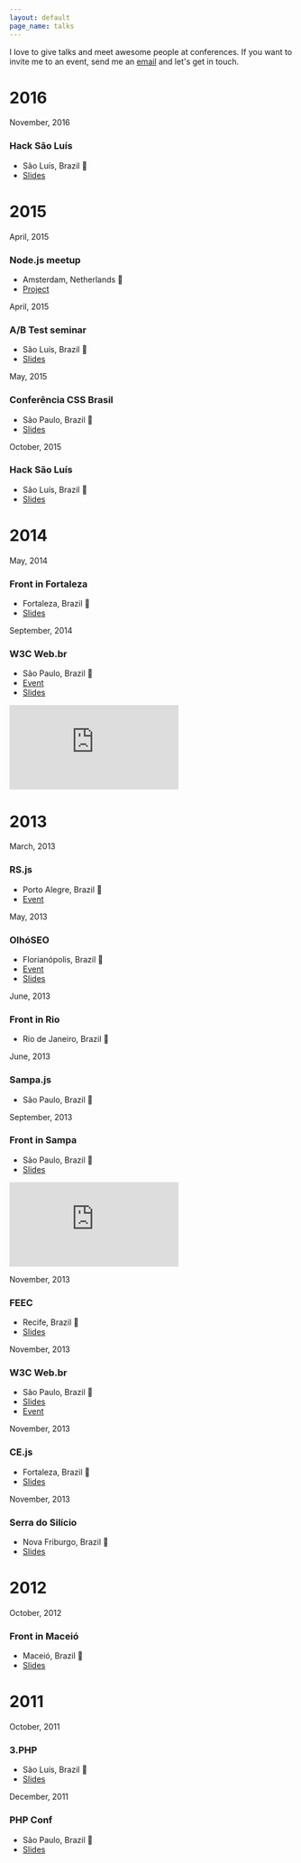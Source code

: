 ```yaml
---
layout: default
page_name: talks
---
```


<p class="component-intro">
  I love to give talks and meet awesome people at conferences. If you want to invite me to an event,
  send me an <a href="mailto:me@caiogondim.com">email</a> and let's get in touch.
</p>

<h1 class="year-separator">2016</h1>

<section>
  <div class="component-section-header">
    <p class="date">November, 2016</p>
    <h3>Hack São Luís</h3>
  </div>
  <ul>
    <li>São Luís, Brazil 📍</li>
    <li><a href="https://speakerdeck.com/caiogondim/ab-test" target="_blank">Slides</a></li>
  </ul>
</section>

<h1 class="year-separator">2015</h1>

<section>
  <div class="component-section-header">
    <p class="date">April, 2015</p>
    <h3>Node.js meetup</h3>
  </div>
  <ul>
    <li>Amsterdam, Netherlands 📍</li>
    <li><a href="https://github.com/caiogondim/logdown.js" target="_blank">Project</a></li>
  </ul>
</section>

<section>
  <div class="component-section-header">
    <p class="date">April, 2015</p>
    <h3>A/B Test seminar</h3>
  </div>
  <ul>
    <li>São Luís, Brazil 📍</li>
    <li><a href="https://speakerdeck.com/caiogondim/ab-test" target="_blank">Slides</a></li>
  </ul>
</section>

<section>
  <div class="component-section-header">
    <p class="date">May, 2015</p>
    <h3>Conferência CSS Brasil</h3>
  </div>
  <ul>
    <li>São Paulo, Brazil 📍</li>
    <li><a href="http://www.slideshare.net/caiogondim/256-shades-of-r-g-and-b" target="_blank">Slides</a></li>
  </ul>
</section>

<section>
  <div class="component-section-header">
    <p class="date">October, 2015</p>
    <h3>Hack São Luís</h3>
  </div>
  <ul>
    <li>São Luís, Brazil 📍</li>
    <li><a href="https://speakerdeck.com/caiogondim/ab-test" target="_blank">Slides</a></li>
  </ul>
</section>

<h1 class="year-separator">2014</h1>

<section>
  <div class="component-section-header">
    <p class="date">May, 2014</p>
    <h3>Front in Fortaleza</h3>
  </div>
  <ul>
    <li>Fortaleza, Brazil 📍</li>
    <li><a href="https://speakerdeck.com/caiogondim/designing-js-apis" target="_blank">Slides</a></li>
  </ul>
</section>

<section>
  <div class="component-section-header">
    <p class="date">September, 2014</p>
    <h3>W3C Web.br</h3>
  </div>
  <ul>
    <li>São Paulo, Brazil 📍</li>
    <li><a href="http://conferenciaweb.w3c.br/2014/" target="_blank">Event</a></li>
    <li><a href="https://speakerdeck.com/caiogondim/ab-test" target="_blank">Slides</a></li>
  </ul>
  <div class="component-video-embed">
    <iframe src="https://www.youtube.com/embed/KcwIh1TfgI0" frameborder="0" allowfullscreen></iframe>
  </div>
</section>

<h1 class="year-separator">2013</h1>

<section>
  <div class="component-section-header">
    <p class="date">March, 2013</p>
    <h3>RS.js</h3>
  </div>
  <ul>
    <li>Porto Alegre, Brazil 📍</li>
    <li><a href="http://rsjs.org/2013/" target="_blank">Event</a></li>
  </ul>
</section>

<section>
  <div class="component-section-header">
    <p class="date">May, 2013</p>
    <h3>OlhóSEO</h3>
  </div>
  <ul>
    <li>Florianópolis, Brazil 📍</li>
    <li><a href="http://www.olhoseo.com.br/2013/" target="_blank">Event</a></li>
    <li><a href="https://speakerdeck.com/caiogondim/html5-sensitivo" target="_blank">Slides</a></li>
  </ul>
</section>

<section>
  <div class="component-section-header">
    <p class="date">June, 2013</p>
    <h3>Front in Rio</h3>
  </div>
  <ul>
    <li>Rio de Janeiro, Brazil 📍</li>
  </ul>
</section>

<section>
  <div class="component-section-header">
    <p class="date">June, 2013</p>
    <h3>Sampa.js</h3>
  </div>
  <ul>
    <li>São Paulo, Brazil 📍</li>
  </ul>
</section>

<section>
  <div class="component-section-header">
    <p class="date">September, 2013</p>
    <h3>Front in Sampa</h3>
  </div>
  <ul>
    <li>São Paulo, Brazil 📍</li>
    <li><a href="https://speakerdeck.com/caiogondim/css-layout-o-ontem-o-hoje-e-o-depois" target="_blank">Slides</a></li>
  </ul>
  <div class="component-video-embed">
    <iframe src="https://www.youtube.com/embed/MjK1MCjqmpU" frameborder="0" allowfullscreen></iframe>
  </div>
</section>

<section>
  <div class="component-section-header">
    <p class="date">November, 2013</p>
    <h3>FEEC</h3>
  </div>
  <ul>
    <li>Recife, Brazil 📍</li>
    <li><a href="https://speakerdeck.com/caiogondim/html5-sensitivo" target="_blank">Slides</a></li>
  </ul>
</section>

<section>
  <div class="component-section-header">
    <p class="date">November, 2013</p>
    <h3>W3C Web.br</h3>
  </div>
  <ul>
    <li>São Paulo, Brazil 📍</li>
    <li><a href="https://speakerdeck.com/caiogondim/html5-sensitivo" target="_blank">Slides</a></li>
    <li><a href="http://conferenciaweb.w3c.br/2013/" target="_blank">Event</a></li>
  </ul>
</section>

<section>
  <div class="component-section-header">
    <p class="date">November, 2013</p>
    <h3>CE.js</h3>
  </div>
  <ul>
    <li>Fortaleza, Brazil 📍</li>
    <li><a href="https://speakerdeck.com/caiogondim/html5-sensitivo" target="_blank">Slides</a></li>
  </ul>
</section>

<section>
  <div class="component-section-header">
    <p class="date">November, 2013</p>
    <h3>Serra do Silício</h3>
  </div>
  <ul>
    <li>Nova Friburgo, Brazil 📍</li>
    <li><a href="https://speakerdeck.com/caiogondim/html5-sensitivo" target="_blank">Slides</a></li>
  </ul>
</section>

<h1 class="year-separator">2012</h1>

<section>
  <div class="component-section-header">
    <p class="date">October, 2012</p>
    <h3>Front in Maceió</h3>
  </div>
  <ul>
    <li>Maceió, Brazil 📍</li>
    <li><a href="https://speakerdeck.com/caiogondim/html5-sensitivo" target="_blank">Slides</a></li>
  </ul>
</section>

<h1 class="year-separator">2011</h1>

<section>
  <div class="component-section-header">
    <p class="date">October, 2011</p>
    <h3>3.PHP</h3>
  </div>
  <ul>
    <li>São Luís, Brazil 📍</li>
    <li><a href="https://speakerdeck.com/caiogondim/html5-seu-navegador-nao-e-mais-o-mesmo" target="_blank">Slides</a></li>
  </ul>
</section>

<section>
  <div class="component-section-header">
    <p class="date">December, 2011</p>
    <h3>PHP Conf</h3>
  </div>
  <ul>
    <li>São Paulo, Brazil 📍</li>
    <li><a href="https://speakerdeck.com/caiogondim/html5-seu-navegador-nao-e-mais-o-mesmo" target="_blank">Slides</a></li>
  </ul>
</section>
